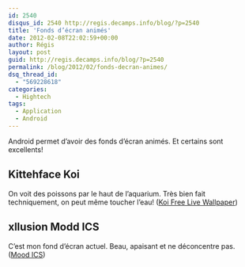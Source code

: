 ```yaml
---
id: 2540
disqus_id: 2540 http://regis.decamps.info/blog/?p=2540
title: 'Fonds d’écran animés'
date: 2012-02-08T22:02:59+00:00
author: Régis
layout: post
guid: http://regis.decamps.info/blog/?p=2540
permalink: /blog/2012/02/fonds-decran-animes/
dsq_thread_id:
  - "569228618"
categories:
  - Hightech
tags:
  - Application
  - Android
---
```

Android permet d’avoir des fonds d’écran animés. Et certains sont excellents!

## Kittehface Koi

On voit des poissons par le haut de l’aquarium. Très bien fait techniquement, on peut même toucher l’eau! ([Koi Free Live Wallpaper](https://market.android.com/details?id=fishnoodle.koipond_free))
  


## xllusion Modd ICS

C’est mon fond d’écran actuel. Beau, apaisant et ne déconcentre pas. ([Mood ICS](https://market.android.com/details?id=com.xllusion.livewallpaper.mood))
